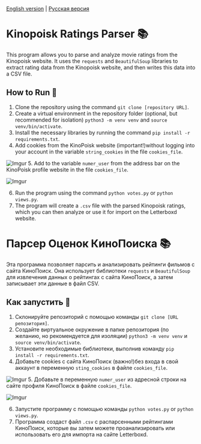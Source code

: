 [English version](#kinopoisk-ratings-parser-) | [Русская версия](#парсер-оценок-кинопоиска-)


# Kinopoisk Ratings Parser 📚

This program allows you to parse and analyze movie ratings from the Kinopoisk website. It uses the `requests` and `BeautifulSoup` libraries to extract rating data from the Kinopoisk website, and then writes this data into a CSV file.

## How to Run 🚀

1. Clone the repository using the command `git clone [repository URL]`.
2. Create a virtual environment in the repository folder (optional, but recommended for isolation) `python3 -m venv venv` and `source venv/bin/activate`.
3. Install the necessary libraries by running the command `pip install -r requirements.txt`.
4. Add cookies from the KinoPoisk website (important!)without logging into your account in the variable `string_cookies` in the file `cookies_file`.

![Imgur](https://imgur.com/c6pbjdn.png)
5. Add to the variable `numer_user` from the address bar on the KinoPoisk profile website in the file `cookies_file`.

![Imgur](https://i.imgur.com/sVP2aRq.png)

6. Run the program using the command `python votes.py` or `python views.py`.
7. The program will create a `.csv` file with the parsed Kinopoisk ratings, which you can then analyze or use it for import on the Letterboxd website.

# Парсер Оценок КиноПоиска 📚

Эта программа позволяет парсить и анализировать рейтинги фильмов с сайта КиноПоиск. Она использует библиотеки `requests` и `BeautifulSoup` для извлечения данных о рейтингах с сайта КиноПоиск, а затем записывает эти данные в файл CSV.

## Как запустить 🚀

1. Склонируйте репозиторий с помощью команды `git clone [URL репозитория]`.
2. Создайте виртуальное окружение в папке репозитория (по желанию, но рекомендуется для изоляции) `python3 -m venv venv` и `source venv/bin/activate`.
3. Установите необходимые библиотеки, выполнив команду `pip install -r requirements.txt`.
4. Добавьте cookies с сайта КиноПоиск (важно!)без входа в свой аккаунт в переменную `sting_cookies` в файле `cookies_file`.

![Imgur](https://imgur.com/c6pbjdn.png)
5. Добавьте в переменную `numer_user` из адресной строки на сайте профиля КиноПоиск  в файле `cookies_file`.

![Imgur](https://i.imgur.com/sVP2aRq.png)

6. Запустите программу с помощью команды `python votes.py` or `python views.py`.
7. Программа создаст файл `.csv` с распарсенными рейтингами КиноПоиск, которые вы затем можете проанализировать или использовать его для импорта на сайте Letterboxd.

